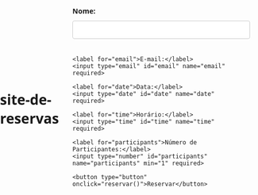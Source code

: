# site-de-reservas

<!DOCTYPE html>
<html lang="en">
<head>
  <meta charset="UTF-8">
  <meta name="viewport" content="width=device-width, initial-scale=1.0">
  <title>Reservas Online</title>
  <style>
    body {
      font-family: 'Segoe UI', Tahoma, Geneva, Verdana, sans-serif;
      margin: 0;
      padding: 0;
      background: url('sua-imagem-de-fundo.jpg') no-repeat center center fixed;
      background-size: cover;
      height: 100vh;
      display: flex;
      align-items: center;
      justify-content: center;
    }

    form {
      max-width: 400px;
      background: rgba(255, 255, 255, 0.9);
      padding: 30px;
      border-radius: 8px;
      box-shadow: 0 0 20px rgba(0, 0, 0, 0.2);
    }

    label {
      display: block;
      margin-bottom: 10px;
      font-weight: bold;
    }

    input, select {
      width: 100%;
      padding: 10px;
      margin-bottom: 20px;
      border: 1px solid #ccc;
      border-radius: 4px;
      box-sizing: border-box;
    }

    button {
      background-color: #4CAF50;
      color: white;
      padding: 15px 20px;
      border: none;
      border-radius: 4px;
      cursor: pointer;
      font-size: 16px;
    }

    button:hover {
      background-color: #45a049;
    }
  </style>
</head>
<body>

  <form id="reservationForm">
    <label for="name">Nome:</label>
    <input type="text" id="name" name="name" required>

    <label for="email">E-mail:</label>
    <input type="email" id="email" name="email" required>

    <label for="date">Data:</label>
    <input type="date" id="date" name="date" required>

    <label for="time">Horário:</label>
    <input type="time" id="time" name="time" required>

    <label for="participants">Número de Participantes:</label>
    <input type="number" id="participants" name="participants" min="1" required>

    <button type="button" onclick="reservar()">Reservar</button>
  </form>

  <script>
    function reservar() {
      var nome = document.getElementById('name').value;
      var email = document.getElementById('email').value;
      var data = document.getElementById('date').value;
      var horario = document.getElementById('time').value;
      var participantes = document.getElementById('participants').value;

      var mensagem = "Olá! Gostaria de fazer uma reserva.%0A%0A";
      mensagem += "Nome: " + nome + "%0A";
      mensagem += "E-mail: " + email + "%0A";
      mensagem += "Data: " + data + "%0A";
      mensagem += "Horário: " + horario + "%0A";
      mensagem += "Número de Participantes: " + participantes;

      window.open("https://wa.me/5564981171364?text=" + encodeURIComponent(mensagem), "_blank");
    }
  </script>

</body>
</html>
